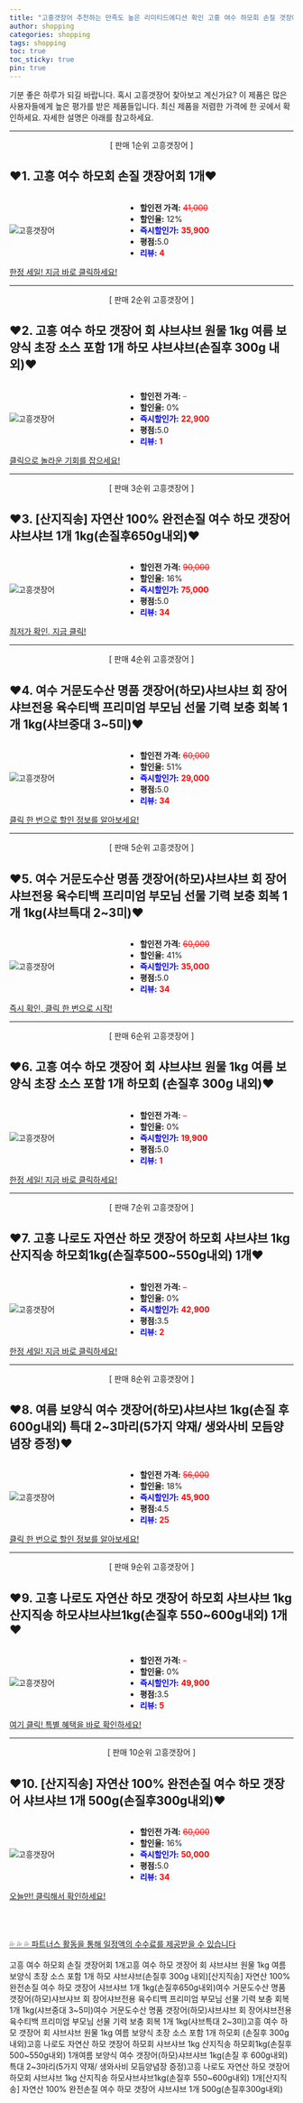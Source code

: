 ```yaml
---
title: "고흥갯장어 추천하는 만족도 높은 리미티드에디션 확인 고흥 여수 하모회 손질 갯장어회"
author: shopping
categories: shopping
tags: shopping
toc: true
toc_sticky: true
pin: true
---
```

기분 좋은 하루가 되길 바랍니다. 혹시 고흥갯장어 찾아보고 계신가요?  이 제품은 많은 사용자들에게 높은 평가를 받은 제품들입니다. 최신 제품을 저렴한 가격에 한 곳에서 확인하세요. 자세한 설명은 아래를 참고하세요.

---
<p class="toplist" style="margin: 0 auto; display: block; width: fit-content;">[ 판매 1순위 고흥갯장어 ]</p>

<h2><strong>❤️1. 고흥 여수 하모회 손질 갯장어회 1개❤️</strong></h2>

<div style="display: flex; align-items: center;">
    <div style="flex: 0.4;">
        <img src="https://thumbnail6.coupangcdn.com/thumbnails/remote/230x230ex/image/vendor_inventory/c9a4/fb9e4b8edb7084f227d6637577375bfde3e81fbc6c9a3d1b05ed708b536f.jpg" alt="고흥갯장어" style="max-width: 100%;">
    </div>
    <div style="flex: 0.6; margin-left: 10px;">
        <ul>
            <li><strong>할인전 가격:</strong> <del style="color: red;">41,000</del></li>
            <li><strong>할인율:</strong> 12%</li>
            <li><span style='color:blue'><strong>즉시할인가:</strong></span> <span style='color:red'><strong>35,900</strong></span></li>
            <li><strong>평점:</strong>5.0</li>
            <li><span style='color:blue'><strong>리뷰:</strong></span> <span style='color:red'><strong>4</strong></span></li>
        </ul>
    </div>
</div>
<div class="center">
    <a href="https://selin100587.github.io?lptag=AF9450613&subid=githubio&pageKey=8200600654&traceid=V0-153&itemId=23505140136&vendorItemId=90531544608" class="myButton">
        한정 세일! 지금 바로 클릭하세요!
    </a>
</div>


---
<p class="toplist" style="margin: 0 auto; display: block; width: fit-content;">[ 판매 2순위 고흥갯장어 ]</p>

<h2><strong>❤️2. 고흥 여수 하모 갯장어 회 샤브샤브 원물 1kg 여름 보양식 초장 소스 포함 1개 하모 샤브샤브(손질후 300g 내외)❤️</strong></h2>

<div style="display: flex; align-items: center;">
    <div style="flex: 0.4;">
        <img src="https://thumbnail6.coupangcdn.com/thumbnails/remote/230x230ex/image/vendor_inventory/1387/5a95de9794e23257b959193ba924baedd21b80ea76a7e12ce9b86c15ae77.jpg" alt="고흥갯장어" style="max-width: 100%;">
    </div>
    <div style="flex: 0.6; margin-left: 10px;">
        <ul>
            <li><strong>할인전 가격:</strong> <del style="color: red;">-</del></li>
            <li><strong>할인율:</strong> 0%</li>
            <li><span style='color:blue'><strong>즉시할인가:</strong></span> <span style='color:red'><strong>22,900</strong></span></li>
            <li><strong>평점:</strong>5.0</li>
            <li><span style='color:blue'><strong>리뷰:</strong></span> <span style='color:red'><strong>1</strong></span></li>
        </ul>
    </div>
</div>
<div class="center">
    <a href="https://selin100587.github.io?lptag=AF9450613&subid=githubio&pageKey=8103331066&traceid=V0-153&itemId=23089039570&vendorItemId=90122491367" class="myButton">
        클릭으로 놀라운 기회를 잡으세요!
    </a>
</div>


---
<p class="toplist" style="margin: 0 auto; display: block; width: fit-content;">[ 판매 3순위 고흥갯장어 ]</p>

<h2><strong>❤️3. [산지직송] 자연산 100% 완전손질 여수 하모 갯장어 샤브샤브 1개 1kg(손질후650g내외)❤️</strong></h2>

<div style="display: flex; align-items: center;">
    <div style="flex: 0.4;">
        <img src="https://thumbnail6.coupangcdn.com/thumbnails/remote/230x230ex/image/vendor_inventory/b1de/bd6e9649fd39c29316a57d6312a9ed311334efd473ff087aef4a9c38efb2.png" alt="고흥갯장어" style="max-width: 100%;">
    </div>
    <div style="flex: 0.6; margin-left: 10px;">
        <ul>
            <li><strong>할인전 가격:</strong> <del style="color: red;">90,000</del></li>
            <li><strong>할인율:</strong> 16%</li>
            <li><span style='color:blue'><strong>즉시할인가:</strong></span> <span style='color:red'><strong>75,000</strong></span></li>
            <li><strong>평점:</strong>5.0</li>
            <li><span style='color:blue'><strong>리뷰:</strong></span> <span style='color:red'><strong>34</strong></span></li>
        </ul>
    </div>
</div>
<div class="center">
    <a href="https://selin100587.github.io?lptag=AF9450613&subid=githubio&pageKey=8102541912&traceid=V0-153&itemId=22922118686&vendorItemId=89956512524" class="myButton">
        최저가 확인, 지금 클릭!
    </a>
</div>


---
<p class="toplist" style="margin: 0 auto; display: block; width: fit-content;">[ 판매 4순위 고흥갯장어 ]</p>

<h2><strong>❤️4. 여수 거문도수산 명품 갯장어(하모)샤브샤브 회 장어샤브전용 육수티백 프리미엄 부모님 선물 기력 보충 회복 1개 1kg(샤브중대 3~5미)❤️</strong></h2>

<div style="display: flex; align-items: center;">
    <div style="flex: 0.4;">
        <img src="https://thumbnail9.coupangcdn.com/thumbnails/remote/230x230ex/image/vendor_inventory/1fa2/d913d30851332d751dcac503f1059d10c47ea44add4e864f1b5ebcbada52.jpg" alt="고흥갯장어" style="max-width: 100%;">
    </div>
    <div style="flex: 0.6; margin-left: 10px;">
        <ul>
            <li><strong>할인전 가격:</strong> <del style="color: red;">60,000</del></li>
            <li><strong>할인율:</strong> 51%</li>
            <li><span style='color:blue'><strong>즉시할인가:</strong></span> <span style='color:red'><strong>29,000</strong></span></li>
            <li><strong>평점:</strong>5.0</li>
            <li><span style='color:blue'><strong>리뷰:</strong></span> <span style='color:red'><strong>34</strong></span></li>
        </ul>
    </div>
</div>
<div class="center">
    <a href="https://selin100587.github.io?lptag=AF9450613&subid=githubio&pageKey=8104316557&traceid=V0-153&itemId=22933867345&vendorItemId=89968209476" class="myButton">
        클릭 한 번으로 할인 정보를 알아보세요!
    </a>
</div>


---
<p class="toplist" style="margin: 0 auto; display: block; width: fit-content;">[ 판매 5순위 고흥갯장어 ]</p>

<h2><strong>❤️5. 여수 거문도수산 명품 갯장어(하모)샤브샤브 회 장어샤브전용 육수티백 프리미엄 부모님 선물 기력 보충 회복 1개 1kg(샤브특대 2~3미)❤️</strong></h2>

<div style="display: flex; align-items: center;">
    <div style="flex: 0.4;">
        <img src="https://thumbnail9.coupangcdn.com/thumbnails/remote/230x230ex/image/vendor_inventory/1fa2/d913d30851332d751dcac503f1059d10c47ea44add4e864f1b5ebcbada52.jpg" alt="고흥갯장어" style="max-width: 100%;">
    </div>
    <div style="flex: 0.6; margin-left: 10px;">
        <ul>
            <li><strong>할인전 가격:</strong> <del style="color: red;">60,000</del></li>
            <li><strong>할인율:</strong> 41%</li>
            <li><span style='color:blue'><strong>즉시할인가:</strong></span> <span style='color:red'><strong>35,000</strong></span></li>
            <li><strong>평점:</strong>5.0</li>
            <li><span style='color:blue'><strong>리뷰:</strong></span> <span style='color:red'><strong>34</strong></span></li>
        </ul>
    </div>
</div>
<div class="center">
    <a href="https://selin100587.github.io?lptag=AF9450613&subid=githubio&pageKey=8104316557&traceid=V0-153&itemId=23598381701&vendorItemId=89968209479" class="myButton">
        즉시 확인, 클릭 한 번으로 시작!
    </a>
</div>


---
<p class="toplist" style="margin: 0 auto; display: block; width: fit-content;">[ 판매 6순위 고흥갯장어 ]</p>

<h2><strong>❤️6. 고흥 여수 하모 갯장어 회 샤브샤브 원물 1kg 여름 보양식 초장 소스 포함 1개 하모회 (손질후 300g 내외)❤️</strong></h2>

<div style="display: flex; align-items: center;">
    <div style="flex: 0.4;">
        <img src="https://thumbnail6.coupangcdn.com/thumbnails/remote/230x230ex/image/vendor_inventory/1387/5a95de9794e23257b959193ba924baedd21b80ea76a7e12ce9b86c15ae77.jpg" alt="고흥갯장어" style="max-width: 100%;">
    </div>
    <div style="flex: 0.6; margin-left: 10px;">
        <ul>
            <li><strong>할인전 가격:</strong> <del style="color: red;">-</del></li>
            <li><strong>할인율:</strong> 0%</li>
            <li><span style='color:blue'><strong>즉시할인가:</strong></span> <span style='color:red'><strong>19,900</strong></span></li>
            <li><strong>평점:</strong>5.0</li>
            <li><span style='color:blue'><strong>리뷰:</strong></span> <span style='color:red'><strong>1</strong></span></li>
        </ul>
    </div>
</div>
<div class="center">
    <a href="https://selin100587.github.io?lptag=AF9450613&subid=githubio&pageKey=8103331066&traceid=V0-153&itemId=22929876586&vendorItemId=90122491353" class="myButton">
        한정 세일! 지금 바로 클릭하세요!
    </a>
</div>


---
<p class="toplist" style="margin: 0 auto; display: block; width: fit-content;">[ 판매 7순위 고흥갯장어 ]</p>

<h2><strong>❤️7. 고흥 나로도 자연산 하모 갯장어 하모회 샤브샤브 1kg 산지직송 하모회1kg(손질후500~550g내외) 1개❤️</strong></h2>

<div style="display: flex; align-items: center;">
    <div style="flex: 0.4;">
        <img src="https://thumbnail10.coupangcdn.com/thumbnails/remote/230x230ex/image/vendor_inventory/df0a/f6909ad63d01a1447c86b4376e3cdf01df2546711b576e335e721f4423d6.jpg" alt="고흥갯장어" style="max-width: 100%;">
    </div>
    <div style="flex: 0.6; margin-left: 10px;">
        <ul>
            <li><strong>할인전 가격:</strong> <del style="color: red;">-</del></li>
            <li><strong>할인율:</strong> 0%</li>
            <li><span style='color:blue'><strong>즉시할인가:</strong></span> <span style='color:red'><strong>42,900</strong></span></li>
            <li><strong>평점:</strong>3.5</li>
            <li><span style='color:blue'><strong>리뷰:</strong></span> <span style='color:red'><strong>2</strong></span></li>
        </ul>
    </div>
</div>
<div class="center">
    <a href="https://selin100587.github.io?lptag=AF9450613&subid=githubio&pageKey=8180768085&traceid=V0-153&itemId=14973542287&vendorItemId=82196704425" class="myButton">
        한정 세일! 지금 바로 클릭하세요!
    </a>
</div>


---
<p class="toplist" style="margin: 0 auto; display: block; width: fit-content;">[ 판매 8순위 고흥갯장어 ]</p>

<h2><strong>❤️8. 여름 보양식 여수 갯장어(하모)샤브샤브 1kg(손질 후 600g내외) 특대 2~3마리(5가지 약재/ 생와사비 모듬양념장 증정)❤️</strong></h2>

<div style="display: flex; align-items: center;">
    <div style="flex: 0.4;">
        <img src="https://thumbnail7.coupangcdn.com/thumbnails/remote/230x230ex/image/vendor_inventory/70cf/c4344f30e7fa7302f65d398d615e260788a64aefacc24cb08e0d1d7ce38d.jpg" alt="고흥갯장어" style="max-width: 100%;">
    </div>
    <div style="flex: 0.6; margin-left: 10px;">
        <ul>
            <li><strong>할인전 가격:</strong> <del style="color: red;">56,000</del></li>
            <li><strong>할인율:</strong> 18%</li>
            <li><span style='color:blue'><strong>즉시할인가:</strong></span> <span style='color:red'><strong>45,900</strong></span></li>
            <li><strong>평점:</strong>4.5</li>
            <li><span style='color:blue'><strong>리뷰:</strong></span> <span style='color:red'><strong>25</strong></span></li>
        </ul>
    </div>
</div>
<div class="center">
    <a href="https://selin100587.github.io?lptag=AF9450613&subid=githubio&pageKey=7297332047&traceid=V0-153&itemId=18665183993&vendorItemId=76288869361" class="myButton">
        클릭 한 번으로 할인 정보를 알아보세요!
    </a>
</div>


---
<p class="toplist" style="margin: 0 auto; display: block; width: fit-content;">[ 판매 9순위 고흥갯장어 ]</p>

<h2><strong>❤️9. 고흥 나로도 자연산 하모 갯장어 하모회 샤브샤브 1kg 산지직송 하모샤브샤브1kg(손질후 550~600g내외) 1개❤️</strong></h2>

<div style="display: flex; align-items: center;">
    <div style="flex: 0.4;">
        <img src="https://thumbnail8.coupangcdn.com/thumbnails/remote/230x230ex/image/vendor_inventory/6c89/8294cede029c2cdaafc9d067ff2077b656d12ecf4d34ebf260dc5bdf4f44.jpg" alt="고흥갯장어" style="max-width: 100%;">
    </div>
    <div style="flex: 0.6; margin-left: 10px;">
        <ul>
            <li><strong>할인전 가격:</strong> <del style="color: red;">-</del></li>
            <li><strong>할인율:</strong> 0%</li>
            <li><span style='color:blue'><strong>즉시할인가:</strong></span> <span style='color:red'><strong>49,900</strong></span></li>
            <li><strong>평점:</strong>3.5</li>
            <li><span style='color:blue'><strong>리뷰:</strong></span> <span style='color:red'><strong>5</strong></span></li>
        </ul>
    </div>
</div>
<div class="center">
    <a href="https://selin100587.github.io?lptag=AF9450613&subid=githubio&pageKey=6608356378&traceid=V0-153&itemId=14973542284&vendorItemId=82196704403" class="myButton">
        여기 클릭! 특별 혜택을 바로 확인하세요!
    </a>
</div>


---
<p class="toplist" style="margin: 0 auto; display: block; width: fit-content;">[ 판매 10순위 고흥갯장어 ]</p>

<h2><strong>❤️10. [산지직송] 자연산 100% 완전손질 여수 하모 갯장어 샤브샤브 1개 500g(손질후300g내외)❤️</strong></h2>

<div style="display: flex; align-items: center;">
    <div style="flex: 0.4;">
        <img src="https://thumbnail6.coupangcdn.com/thumbnails/remote/230x230ex/image/vendor_inventory/b1de/bd6e9649fd39c29316a57d6312a9ed311334efd473ff087aef4a9c38efb2.png" alt="고흥갯장어" style="max-width: 100%;">
    </div>
    <div style="flex: 0.6; margin-left: 10px;">
        <ul>
            <li><strong>할인전 가격:</strong> <del style="color: red;">60,000</del></li>
            <li><strong>할인율:</strong> 16%</li>
            <li><span style='color:blue'><strong>즉시할인가:</strong></span> <span style='color:red'><strong>50,000</strong></span></li>
            <li><strong>평점:</strong>5.0</li>
            <li><span style='color:blue'><strong>리뷰:</strong></span> <span style='color:red'><strong>34</strong></span></li>
        </ul>
    </div>
</div>
<div class="center">
    <a href="https://selin100587.github.io?lptag=AF9450613&subid=githubio&pageKey=8102541912&traceid=V0-153&itemId=22922118681&vendorItemId=89956512472" class="myButton">
        오늘만! 클릭해서 확인하세요!
    </a>
</div>

<br><br><br>[💦 💦 💦 파트너스 활동을 통해 일정액의 수수료를 제공받을 수 있습니다](https://link.coupang.com/a/bcpT2c)<br><br>고흥 여수 하모회 손질 갯장어회 1개고흥 여수 하모 갯장어 회 샤브샤브 원물 1kg 여름 보양식 초장 소스 포함 1개 하모 샤브샤브(손질후 300g 내외)[산지직송] 자연산 100% 완전손질 여수 하모 갯장어 샤브샤브 1개 1kg(손질후650g내외)여수 거문도수산 명품 갯장어(하모)샤브샤브 회 장어샤브전용 육수티백 프리미엄 부모님 선물 기력 보충 회복 1개 1kg(샤브중대 3~5미)여수 거문도수산 명품 갯장어(하모)샤브샤브 회 장어샤브전용 육수티백 프리미엄 부모님 선물 기력 보충 회복 1개 1kg(샤브특대 2~3미)고흥 여수 하모 갯장어 회 샤브샤브 원물 1kg 여름 보양식 초장 소스 포함 1개 하모회 (손질후 300g 내외)고흥 나로도 자연산 하모 갯장어 하모회 샤브샤브 1kg 산지직송 하모회1kg(손질후500~550g내외) 1개여름 보양식 여수 갯장어(하모)샤브샤브 1kg(손질 후 600g내외) 특대 2~3마리(5가지 약재/ 생와사비 모듬양념장 증정)고흥 나로도 자연산 하모 갯장어 하모회 샤브샤브 1kg 산지직송 하모샤브샤브1kg(손질후 550~600g내외) 1개[산지직송] 자연산 100% 완전손질 여수 하모 갯장어 샤브샤브 1개 500g(손질후300g내외)